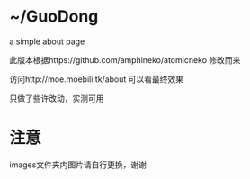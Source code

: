 # ~/GuoDong
a simple about page

此版本根据https://github.com/amphineko/atomicneko 修改而来

访问http://moe.moebili.tk/about 可以看最终效果

只做了些许改动，实测可用

# 注意

images文件夹内图片请自行更换，谢谢
